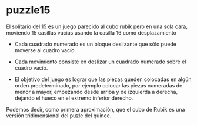 # puzzle15
El solitario del 15 es un juego parecido al cubo rubik pero en una sola cara, moviendo 15 casillas vacias usando la casilla 16 como desplazamiento

- Cada cuadrado numerado es un bloque deslizante que sólo puede moverse al cuadro vacío.

- Cada movimiento consiste en deslizar un cuadrado numerado sobre el cuadro vacío.

- El objetivo del juego es lograr que las piezas queden colocadas en algún orden predeterminado, por ejemplo colocar las piezas numeradas de menor a mayor, empezando desde arriba y de izquierda a derecha, dejando el hueco en el extremo inferior derecho.

Podemos decir, como primera aproximación, que el cubo de Rubik es una versión tridimensional del puzle del quince.
